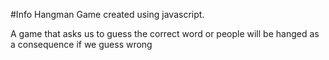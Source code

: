 #Info
Hangman Game created using javascript.

A game that asks us to guess the correct word or people will be hanged as a consequence if we guess wrong
